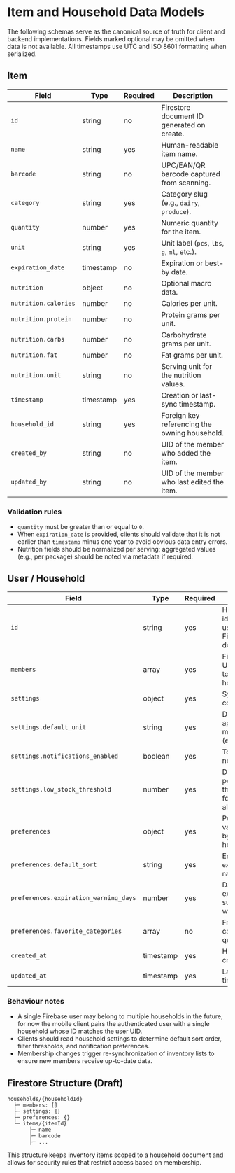 # Item and Household Data Models

The following schemas serve as the canonical source of truth for client and backend implementations. Fields marked optional may be omitted when data is not available. All timestamps use UTC and ISO 8601 formatting when serialized.

## Item

| Field | Type | Required | Description |
|-------|------|----------|-------------|
| `id` | string | no | Firestore document ID generated on create. |
| `name` | string | yes | Human-readable item name. |
| `barcode` | string | no | UPC/EAN/QR barcode captured from scanning. |
| `category` | string | yes | Category slug (e.g., `dairy`, `produce`). |
| `quantity` | number | yes | Numeric quantity for the item. |
| `unit` | string | yes | Unit label (`pcs`, `lbs`, `g`, `ml`, etc.). |
| `expiration_date` | timestamp | no | Expiration or best-by date. |
| `nutrition` | object | no | Optional macro data. |
| `nutrition.calories` | number | no | Calories per unit. |
| `nutrition.protein` | number | no | Protein grams per unit. |
| `nutrition.carbs` | number | no | Carbohydrate grams per unit. |
| `nutrition.fat` | number | no | Fat grams per unit. |
| `nutrition.unit` | string | no | Serving unit for the nutrition values. |
| `timestamp` | timestamp | yes | Creation or last-sync timestamp. |
| `household_id` | string | yes | Foreign key referencing the owning household. |
| `created_by` | string | no | UID of the member who added the item. |
| `updated_by` | string | no | UID of the member who last edited the item. |

### Validation rules

- `quantity` must be greater than or equal to `0`.
- When `expiration_date` is provided, clients should validate that it is not earlier than `timestamp` minus one year to avoid obvious data entry errors.
- Nutrition fields should be normalized per serving; aggregated values (e.g., per package) should be noted via metadata if required.

## User / Household

| Field | Type | Required | Description |
|-------|------|----------|-------------|
| `id` | string | yes | Household identifier; also used as Firestore document ID. |
| `members` | array<string> | yes | Firebase Auth UIDs belonging to the household. |
| `settings` | object | yes | System-level configuration. |
| `settings.default_unit` | string | yes | Default unit applied during manual entry (e.g., `pcs`). |
| `settings.notifications_enabled` | boolean | yes | Toggle for push notifications. |
| `settings.low_stock_threshold` | number | yes | Default percentage threshold (0–1) for low-stock alerts. |
| `preferences` | object | yes | Personalization values shared by the household. |
| `preferences.default_sort` | string | yes | Enum: `expiration_date`, `name`, `category`. |
| `preferences.expiration_warning_days` | number | yes | Days before expiration to surface warnings. |
| `preferences.favorite_categories` | array<string> | no | Frequently used categories for quick access. |
| `created_at` | timestamp | yes | Household creation date. |
| `updated_at` | timestamp | yes | Last mutation timestamp. |

### Behaviour notes

- A single Firebase user may belong to multiple households in the future; for now the mobile client pairs the authenticated user with a single household whose ID matches the user UID.
- Clients should read household settings to determine default sort order, filter thresholds, and notification preferences.
- Membership changes trigger re-synchronization of inventory lists to ensure new members receive up-to-date data.

## Firestore Structure (Draft)

```
households/{householdId}
  ├─ members: []
  ├─ settings: {}
  ├─ preferences: {}
  └─ items/{itemId}
       ├─ name
       ├─ barcode
       ├─ ...
```

This structure keeps inventory items scoped to a household document and allows for security rules that restrict access based on membership.
